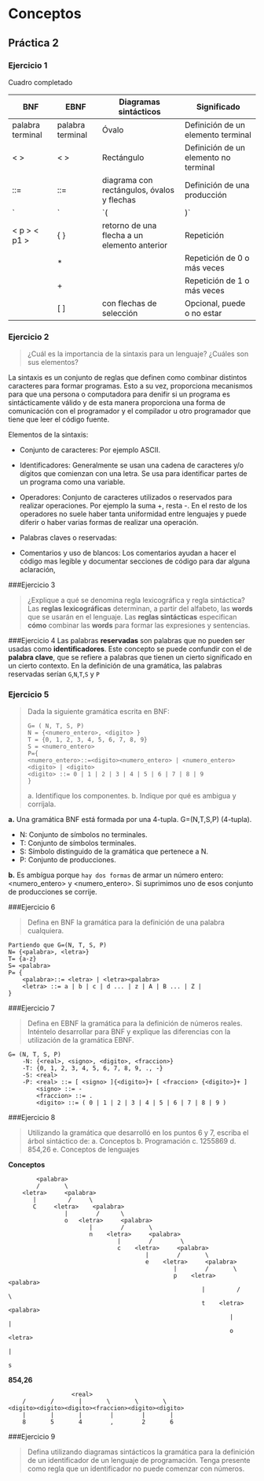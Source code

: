 # Conceptos
## Práctica 2

### Ejercicio 1
Cuadro completado

| BNF              | EBNF             | Diagramas sintácticos                        | Significado                           |
|------------------|------------------|----------------------------------------------|---------------------------------------|
| palabra terminal | palabra terminal | Óvalo                                        | Definición de un elemento terminal    |
| < >              | < >              | Rectángulo                                   | Definición de un elemento no terminal |
| ::=              | ::=              | diagrama con rectángulos, óvalos y flechas   | Definición de una producción          |
| `|`              | `(|)`            | flecha que se divide en dos o m´sa caminos   | Selección de una alternativa          |
| < p > < p1 >     | { }              | retorno de una flecha a un elemento anterior | Repetición                            |
|                  | *                |                                              | Repetición de 0 o más veces           |
|                  | +                |                                              | Repetición de 1 o más veces           |
|                  | [ ]              | con flechas de selección                     | Opcional, puede o no estar            |

### Ejercicio 2
> ¿Cuál es la importancia de la sintaxis para un lenguaje? ¿Cuáles son sus elementos?

La sintaxis es un conjunto de reglas que definen como combinar distintos caracteres para formar programas. Esto a su vez, proporciona mecanismos para que una persona o computadora para denifir si un programa es sintácticamente válido y de esta manera proporciona una forma de comunicación con el programador y el compilador u otro programador que tiene que leer el código fuente.

Elementos de la sintaxis:
- Conjunto de caracteres:
    Por ejemplo ASCII.
- Identificadores:
    Generalmente se usan una cadena de caracteres y/o dígitos que comienzan con una letra. Se usa para identificar partes de un programa como una variable.
- Operadores:
    Conjunto de caracteres utilizados o reservados para realizar operaciones. Por ejemplo la suma +, resta -. En el resto de los operadores no suele haber tanta uniformidad entre lenguajes y puede diferir o haber varias formas de realizar una operación.
- Palabras claves o reservadas:


- Comentarios y uso de blancos:
    Los comentarios ayudan a hacer el código mas legible y documentar secciones de código para dar alguna aclaración,

###Ejercicio 3
> ¿Explique a qué se denomina regla lexicográfica y regla sintáctica?
Las **reglas lexicográficas** determinan, a partir del alfabeto, las __words__ que se usarán en el lenguaje.
Las **reglas sintácticas** especifican __cómo__ combinar las __words__ para formar las expresiones y sentencias.

###Ejercicio 4
Las palabras __reservadas__ son palabras que no pueden ser usadas como __identificadores__. Este concepto se puede confundir con el de __palabra clave__, que se refiere a palabras que tienen un cierto significado en un cierto contexto. En la definición de una gramática, las palabras reservadas serían `G`,`N`,`T`,`S` y `P`

### Ejercicio 5
> Dada la siguiente gramática escrita en BNF:
> ```
> G= ( N, T, S, P)
> N = {<numero_entero>, <digito> }
> T = {0, 1, 2, 3, 4, 5, 6, 7, 8, 9}
> S = <numero_entero>
> P={
> <numero_entero>::=<digito><numero_entero> | <numero_entero><digito> | <digito>
> <digito> ::= 0 | 1 | 2 | 3 | 4 | 5 | 6 | 7 | 8 | 9
>}
> ```
> 
> a. Identifique los componentes.
> b. Indique por qué es ambigua y corríjala.

**a.** 
Una gramática BNF está formada por una 4-tupla.
G=(N,T,S,P) (4-tupla).
- N: Conjunto de símbolos no terminales.
- T: Conjunto de símbolos terminales.
- S: Símbolo distinguido de la gramática que pertenece a N.
- P: Conjunto de producciones.

**b.**
Es ambígua porque `hay dos formas` de armar un número entero: <digito><numero_entero> y <numero_entero><digito>. Si suprimimos uno de esos conjunto de producciones se corrije.

###Ejercicio 6
>Defina en BNF la gramática para la definición de una palabra cualquiera.
```
Partiendo que G=(N, T, S, P)
N= {<palabra>, <letra>}
T= {a-z}
S= <palabra>
P= {
    <palabra>::= <letra> | <letra><palabra>
    <letra> ::= a | b | c | d ... | z | A | B ... | Z | 
}
```
###Ejercicio 7
>Defina en EBNF la gramática para la definición de números reales. Inténtelo desarrollar para BNF y explique las diferencias con la utilización de la gramática EBNF.

```
G= (N, T, S, P)
    -N: {<real>, <signo>, <digito>, <fraccion>}
    -T: {0, 1, 2, 3, 4, 5, 6, 7, 8, 9, ., -}
    -S: <real>
    -P: <real> ::= [ <signo> ]{<digito>}+ [ <fraccion> {<digito>}+ ]
        <signo> ::= -
        <fraccion> ::= .
        <digito> ::= ( 0 | 1 | 2 | 3 | 4 | 5 | 6 | 7 | 8 | 9 )
```

###Ejercicio 8

>Utilizando la gramática que desarrolló en los puntos 6 y 7, escriba el árbol sintáctico de:
> a. Conceptos
> b. Programación
> c. 1255869
> d. 854,26
> e. Conceptos de lenguajes

__Conceptos__
```
        <palabra>
        /       \
    <letra>     <palabra>
       |         /     \
       C     <letra>    <palabra>
                |        /      \
                o   <letra>     <palabra>
                       |        /       \
                       n    <letra>     <palabra>
                               |        /        \
                               c    <letra>     <palabra>
                                       |        /       \
                                       e    <letra>     <palabra>
                                               |        /       \
                                               p    <letra>     <palabra>
                                                       |         /      \
                                                       t    <letra> <palabra>
                                                               |       |       
                                                               o    <letra>    
                                                                       |
                                                                       s
```

__854,26__
```
                  <real>     
    /       /       |       \       \       \
<digito><digito><digito><fraccion><digito><digito>
    |       |       |        |        |       |
    8       5       4        ,        2       6
```
###Ejercicio 9
>Defina utilizando diagramas sintácticos la gramática para la definición de un identificador de un lenguaje de programación. Tenga presente como regla que un identificador no puede comenzar con números.



